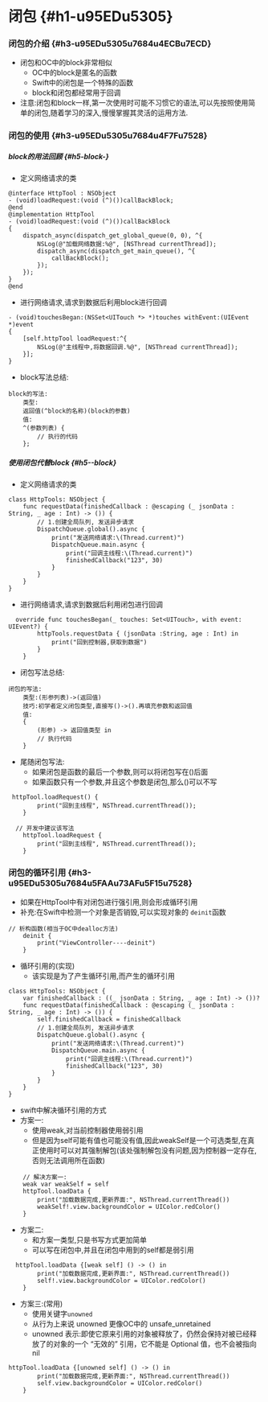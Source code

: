 # 闭包 {#h1-u95EDu5305}

### 闭包的介绍 {#h3-u95EDu5305u7684u4ECBu7ECD}

* 闭包和OC中的block非常相似
  * OC中的block是匿名的函数
  * Swift中的闭包是一个特殊的函数
  * block和闭包都经常用于回调
* 注意:闭包和block一样,第一次使用时可能不习惯它的语法,可以先按照使用简单的闭包,随着学习的深入,慢慢掌握其灵活的运用方法.

### 闭包的使用 {#h3-u95EDu5305u7684u4F7Fu7528}

##### block的用法回顾 {#h5-block-}

* 定义网络请求的类

```
@interface HttpTool : NSObject
- (void)loadRequest:(void (^)())callBackBlock;
@end
@implementation HttpTool
- (void)loadRequest:(void (^)())callBackBlock
{
    dispatch_async(dispatch_get_global_queue(0, 0), ^{
        NSLog(@"加载网络数据:%@", [NSThread currentThread]);
        dispatch_async(dispatch_get_main_queue(), ^{
            callBackBlock();
        });
    });
}
@end
```

* 进行网络请求,请求到数据后利用block进行回调

```
- (void)touchesBegan:(NSSet<UITouch *> *)touches withEvent:(UIEvent *)event
{
    [self.httpTool loadRequest:^{
        NSLog(@"主线程中,将数据回调.%@", [NSThread currentThread]);
    }];
}
```

* block写法总结:

```
block的写法:
    类型:
    返回值(^block的名称)(block的参数)
    值:
    ^(参数列表) {
        // 执行的代码
    };
```

##### 使用闭包代替block {#h5--block}

* 定义网络请求的类

```
class HttpTools: NSObject {
    func requestData(finishedCallback : @escaping (_ jsonData : String, _ age : Int) -> ()) {
        // 1.创建全局队列, 发送异步请求
        DispatchQueue.global().async {
            print("发送网络请求:\(Thread.current)")
            DispatchQueue.main.async {
                print("回调主线程:\(Thread.current)")
                finishedCallback("123", 30)
            }
        }
    }
}
```

* 进行网络请求,请求到数据后利用闭包进行回调

```
  override func touchesBegan(_ touches: Set<UITouch>, with event: UIEvent?) {
        httpTools.requestData { (jsonData :String, age : Int) in
            print("回到控制器,获取到数据")
        }
    }
```

* 闭包写法总结:

```
闭包的写法:
    类型:(形参列表)->(返回值)
    技巧:初学者定义闭包类型,直接写()->().再填充参数和返回值
    值:
    {
        (形参) -> 返回值类型 in
        // 执行代码
    }
```

* 尾随闭包写法:
  * 如果闭包是函数的最后一个参数,则可以将闭包写在\(\)后面
  * 如果函数只有一个参数,并且这个参数是闭包,那么\(\)可以不写

```
 httpTool.loadRequest() {
        print("回到主线程", NSThread.currentThread());
    }
```

```
  // 开发中建议该写法
    httpTool.loadRequest {
        print("回到主线程", NSThread.currentThread());
    }
```

### 闭包的循环引用 {#h3-u95EDu5305u7684u5FAAu73AFu5F15u7528}

* 如果在HttpTool中有对闭包进行强引用,则会形成循环引用
* 补充:在Swift中检测一个对象是否销毁,可以实现对象的
  `deinit`函数

```
// 析构函数(相当于OC中dealloc方法)
    deinit {
        print("ViewController----deinit")
    }
```

* 循环引用的\(实现\)
  * 该实现是为了产生循环引用,而产生的循环引用

```
class HttpTools: NSObject {
    var finishedCallback : ((_ jsonData : String, _ age : Int) -> ())?
    func requestData(finishedCallback : @escaping (_ jsonData : String, _ age : Int) -> ()) {
        self.finishedCallback = finishedCallback
        // 1.创建全局队列, 发送异步请求
        DispatchQueue.global().async {
            print("发送网络请求:\(Thread.current)")
            DispatchQueue.main.async {
                print("回调主线程:\(Thread.current)")
                finishedCallback("123", 30)
            }
        }
    }
}
```

* swift中解决循环引用的方式
* 方案一:
  * 使用weak,对当前控制器使用弱引用
  * 但是因为self可能有值也可能没有值,因此weakSelf是一个可选类型,在真正使用时可以对其强制解包\(该处强制解包没有问题,因为控制器一定存在,否则无法调用所在函数\)

```
    // 解决方案一:
    weak var weakSelf = self
    httpTool.loadData {
        print("加载数据完成,更新界面:", NSThread.currentThread())
        weakSelf!.view.backgroundColor = UIColor.redColor()
    }
```

* 方案二:
  * 和方案一类型,只是书写方式更加简单
  * 可以写在闭包中,并且在闭包中用到的self都是弱引用

```
  httpTool.loadData {[weak self] () -> () in
        print("加载数据完成,更新界面:", NSThread.currentThread())
        self!.view.backgroundColor = UIColor.redColor()
    }
```

* 方案三:\(常用\)
  * 使用关键字`unowned`
  * 从行为上来说 unowned 更像OC中的 unsafe\_unretained
  * unowned 表示:即使它原来引用的对象被释放了，仍然会保持对被已经释放了的对象的一个 “无效的” 引用，它不能是 Optional 值，也不会被指向 nil

```
httpTool.loadData {[unowned self] () -> () in
        print("加载数据完成,更新界面:", NSThread.currentThread())
        self.view.backgroundColor = UIColor.redColor()
    }
```



